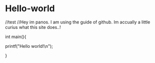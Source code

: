 # Hello-world
//test
//Hey im panos. I am using the guide of github. Im accually a little curius what this site does..!


int main(){

printf("Hello world!\n");

}
